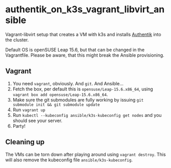 # authentik_on_k3s_vagrant_libvirt_ansible

Vagrant-libvirt setup that creates a VM with k3s and installs
[Authentik](https://goauthentik.io/) into the cluster.

Default OS is openSUSE Leap 15.6, but that can be changed in the Vagrantfile.
Please be aware, that this might break the Ansible provisioning.

## Vagrant

1. You need `vagrant`, obviously. And `git`. And Ansible...
1. Fetch the box, per default this is `opensuse/Leap-15.6.x86_64`, using
   `vagrant box add opensuse/Leap-15.6.x86_64`.
1. Make sure the git submodules are fully working by issuing
   `git submodule init && git submodule update`
1. Run `vagrant up`
1. Run `kubectl --kubeconfig ansible/k3s-kubeconfig get nodes` and you should
   see your server.
1. Party!

## Cleaning up

The VMs can be torn down after playing around using `vagrant destroy`. This will
also remove the kubeconfig file `ansible/k3s-kubeconfig`.
